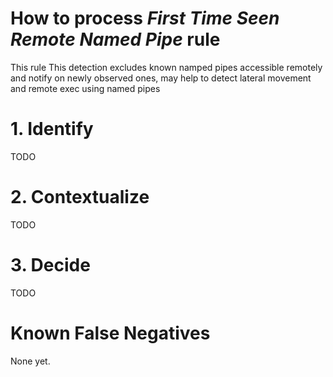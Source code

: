 # How to process *First Time Seen Remote Named Pipe* rule
This rule This detection excludes known namped pipes accessible remotely and notify on newly observed ones, may help to detect lateral movement and remote exec using named pipes

# 1. Identify
TODO

# 2. Contextualize
TODO

# 3. Decide
TODO

# Known False Negatives
None yet.
